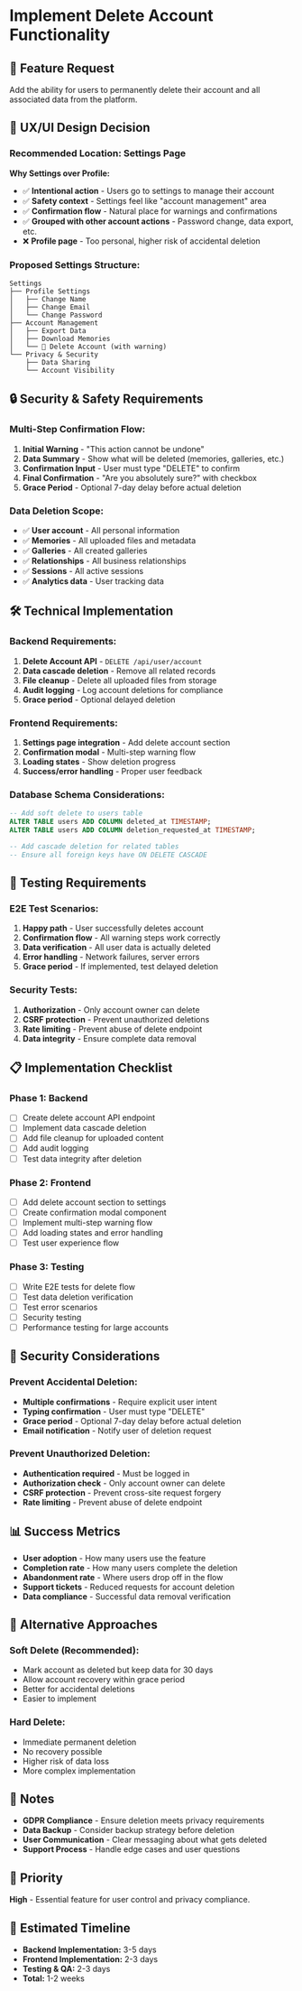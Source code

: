 # Implement Delete Account Functionality

## 🎯 **Feature Request**

Add the ability for users to permanently delete their account and all associated data from the platform.

## 🎨 **UX/UI Design Decision**

### **Recommended Location: Settings Page**

**Why Settings over Profile:**

- ✅ **Intentional action** - Users go to settings to manage their account
- ✅ **Safety context** - Settings feel like "account management" area
- ✅ **Confirmation flow** - Natural place for warnings and confirmations
- ✅ **Grouped with other account actions** - Password change, data export, etc.
- ❌ **Profile page** - Too personal, higher risk of accidental deletion

### **Proposed Settings Structure:**

```
Settings
├── Profile Settings
│   ├── Change Name
│   ├── Change Email
│   └── Change Password
├── Account Management
│   ├── Export Data
│   ├── Download Memories
│   └── 🚨 Delete Account (with warning)
└── Privacy & Security
    ├── Data Sharing
    └── Account Visibility
```

## 🔒 **Security & Safety Requirements**

### **Multi-Step Confirmation Flow:**

1. **Initial Warning** - "This action cannot be undone"
2. **Data Summary** - Show what will be deleted (memories, galleries, etc.)
3. **Confirmation Input** - User must type "DELETE" to confirm
4. **Final Confirmation** - "Are you absolutely sure?" with checkbox
5. **Grace Period** - Optional 7-day delay before actual deletion

### **Data Deletion Scope:**

- ✅ **User account** - All personal information
- ✅ **Memories** - All uploaded files and metadata
- ✅ **Galleries** - All created galleries
- ✅ **Relationships** - All business relationships
- ✅ **Sessions** - All active sessions
- ✅ **Analytics data** - User tracking data

## 🛠️ **Technical Implementation**

### **Backend Requirements:**

1. **Delete Account API** - `DELETE /api/user/account`
2. **Data cascade deletion** - Remove all related records
3. **File cleanup** - Delete all uploaded files from storage
4. **Audit logging** - Log account deletions for compliance
5. **Grace period** - Optional delayed deletion

### **Frontend Requirements:**

1. **Settings page integration** - Add delete account section
2. **Confirmation modal** - Multi-step warning flow
3. **Loading states** - Show deletion progress
4. **Success/error handling** - Proper user feedback

### **Database Schema Considerations:**

```sql
-- Add soft delete to users table
ALTER TABLE users ADD COLUMN deleted_at TIMESTAMP;
ALTER TABLE users ADD COLUMN deletion_requested_at TIMESTAMP;

-- Add cascade deletion for related tables
-- Ensure all foreign keys have ON DELETE CASCADE
```

## 🧪 **Testing Requirements**

### **E2E Test Scenarios:**

1. **Happy path** - User successfully deletes account
2. **Confirmation flow** - All warning steps work correctly
3. **Data verification** - All user data is actually deleted
4. **Error handling** - Network failures, server errors
5. **Grace period** - If implemented, test delayed deletion

### **Security Tests:**

1. **Authorization** - Only account owner can delete
2. **CSRF protection** - Prevent unauthorized deletions
3. **Rate limiting** - Prevent abuse of delete endpoint
4. **Data integrity** - Ensure complete data removal

## 📋 **Implementation Checklist**

### **Phase 1: Backend**

- [ ] Create delete account API endpoint
- [ ] Implement data cascade deletion
- [ ] Add file cleanup for uploaded content
- [ ] Add audit logging
- [ ] Test data integrity after deletion

### **Phase 2: Frontend**

- [ ] Add delete account section to settings
- [ ] Create confirmation modal component
- [ ] Implement multi-step warning flow
- [ ] Add loading states and error handling
- [ ] Test user experience flow

### **Phase 3: Testing**

- [ ] Write E2E tests for delete flow
- [ ] Test data deletion verification
- [ ] Test error scenarios
- [ ] Security testing
- [ ] Performance testing for large accounts

## 🚨 **Security Considerations**

### **Prevent Accidental Deletion:**

- **Multiple confirmations** - Require explicit user intent
- **Typing confirmation** - User must type "DELETE"
- **Grace period** - Optional 7-day delay before actual deletion
- **Email notification** - Notify user of deletion request

### **Prevent Unauthorized Deletion:**

- **Authentication required** - Must be logged in
- **Authorization check** - Only account owner can delete
- **CSRF protection** - Prevent cross-site request forgery
- **Rate limiting** - Prevent abuse of delete endpoint

## 📊 **Success Metrics**

- **User adoption** - How many users use the feature
- **Completion rate** - How many users complete the deletion
- **Abandonment rate** - Where users drop off in the flow
- **Support tickets** - Reduced requests for account deletion
- **Data compliance** - Successful data removal verification

## 🔄 **Alternative Approaches**

### **Soft Delete (Recommended):**

- Mark account as deleted but keep data for 30 days
- Allow account recovery within grace period
- Better for accidental deletions
- Easier to implement

### **Hard Delete:**

- Immediate permanent deletion
- No recovery possible
- Higher risk of data loss
- More complex implementation

## 📝 **Notes**

- **GDPR Compliance** - Ensure deletion meets privacy requirements
- **Data Backup** - Consider backup strategy before deletion
- **User Communication** - Clear messaging about what gets deleted
- **Support Process** - Handle edge cases and user questions

## 🎯 **Priority**

**High** - Essential feature for user control and privacy compliance.

## 📅 **Estimated Timeline**

- **Backend Implementation:** 3-5 days
- **Frontend Implementation:** 2-3 days
- **Testing & QA:** 2-3 days
- **Total:** 1-2 weeks
